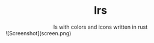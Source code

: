 <div align="center">
<h1>lrs</h1>
ls with colors and icons written in rust
</div>
![Screenshot](screen.png)
